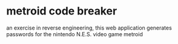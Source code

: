 # metroid code breaker

an exercise in reverse engineering, this web application generates passwords for the nintendo N.E.S. video game metroid
